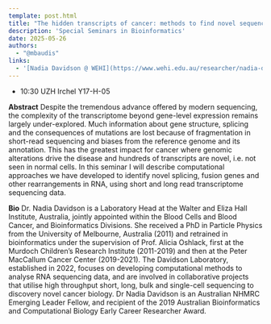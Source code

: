 ```yaml
---
template: post.html
title: "The hidden transcripts of cancer: methods to find novel sequence in RNA-seq data<br/>Nadia Davidson (WEHI)"
description: 'Special Seminars in Bioinformatics'
date: 2025-05-26
authors:
  - "@mbaudis"
links:
  - '[Nadia Davidson @ WEHI](https://www.wehi.edu.au/researcher/nadia-davidson/)'
---
```


* 10:30 UZH Irchel Y17-H-05

**Abstract** Despite the tremendous advance offered by modern sequencing, the complexity of the transcriptome beyond gene-level expression remains largely under-explored. Much information about gene structure, splicing and the consequences of mutations are lost because of fragmentation in short-read sequencing and biases from the reference genome and its annotation. This has the greatest impact for cancer where genomic alterations drive the disease and hundreds of transcripts are novel, i.e. not seen in normal cells. <!--more-->In this seminar I will describe computational approaches we have developed to identify novel splicing, fusion genes and other rearrangements in RNA, using short and long read transcriptome sequencing data.
 
**Bio** Dr. Nadia Davidson is a Laboratory Head at the Walter and Eliza Hall Institute, Australia, jointly appointed within the Blood Cells and Blood Cancer, and Bioinformatics Divisions. She received a PhD in Particle Physics from the University of Melbourne, Australia (2011) and retrained in bioinformatics under the supervision of Prof. Alicia Oshlack, first at the Murdoch Children’s Research Institute (2011-2019) and then at the Peter MacCallum Cancer Center (2019-2021). The Davidson Laboratory, established in 2022, focuses on developing computational methods to analyse RNA sequencing data, and are involved in collaborative projects that utilise high throughput short, long, bulk and single-cell sequencing to discovery novel cancer biology. Dr Nadia Davidson is an Australian NHMRC Emerging Leader Fellow, and recipient of the 2019 Australian Bioinformatics and Computational Biology Early Career Researcher Award.
